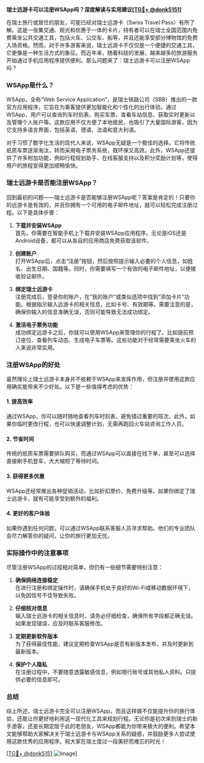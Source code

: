 **瑞士远游卡可以注册WSApp吗？深度解读与实用建议[[TG💪+ @donk5151](https://t.me/s/donk5151)]**

在瑞士旅行或居住的朋友，可能已经对瑞士远游卡（Swiss Travel Pass）有所了解。这是一张集交通、观光和优惠于一体的卡片，持有者可以在瑞士全国范围内免费乘坐公共交通工具，包括火车、公交车、船等，并且还能享受部分博物馆的免费入场资格。然而，对于许多游客来说，瑞士远游卡不仅仅是一个便捷的交通工具，它更像是一种生活方式的象征。而近年来，随着科技的发展，越来越多的旅游服务开始通过手机应用程序提供便利。那么问题来了：瑞士远游卡可以注册WSApp吗？

### WSApp是什么？

WSApp，全称“Web Service Application”，是瑞士铁路公司（SBB）推出的一款官方应用程序。它旨在为乘客提供更加智能化和个性化的出行体验。通过WSApp，用户可以查询列车时刻表、购买车票、查看车站信息、获取实时更新以及管理个人账户等。这款应用不仅方便了本地居民，也吸引了大量国际游客，因为它支持多语言界面，包括英语、德语、法语和意大利语。

对于习惯了数字化生活的现代人来说，WSApp无疑是一个极佳的选择。它将传统纸质车票逐渐淘汰，转而采用电子票务系统，既环保又高效。此外，WSApp还提供了许多附加功能，例如行程规划助手、在线客服支持以及积分奖励计划等，使得用户的旅程变得更加顺畅愉快。

### 瑞士远游卡是否能注册WSApp？

回到最初的问题——瑞士远游卡是否能够注册WSApp呢？答案是肯定的！只要你的远游卡是有效的，并且你拥有一个可用的电子邮件地址，就可以轻松完成注册过程。以下是具体步骤：

1. **下载并安装WSApp**  
   首先，你需要在智能手机上下载并安装WSApp应用程序。无论是iOS还是Android设备，都可以从各自的应用商店免费获取该软件。

2. **创建账户**  
   打开WSApp后，点击“注册”按钮，然后按照提示输入必要的个人信息，如姓名、出生日期、国籍等。同时，你需要填写一个有效的电子邮件地址，以便接收验证邮件。

3. **绑定瑞士远游卡**  
   注册完成后，登录你的账户，在“我的账户”或类似选项中找到“添加卡片”功能。根据指示输入远游卡的相关信息，比如卡号、有效期等。需要注意的是，确保你输入的信息准确无误，否则可能导致无法成功绑定。

4. **激活电子票务功能**  
   成功绑定远游卡之后，你就可以使用WSApp来管理你的行程了。比如提前预订座位、查看列车动态、生成电子车票等。这些功能对于经常需要乘坐火车的人来说非常实用。

### 注册WSApp的好处

虽然理论上瑞士远游卡本身并不依赖于WSApp来发挥作用，但注册并使用这款应用确实能带来不少好处。以下是一些值得考虑的优势：

#### 1. 提高效率  
通过WSApp，你可以随时随地查看列车时刻表，避免错过重要的班次。此外，如果你临时更改行程，也可以快速调整计划，无需再跑回火车站咨询工作人员。

#### 2. 节省时间  
传统的纸质车票需要排队购买，而通过WSApp可以直接在线下单，甚至可以选择直接刷手机登车，大大缩短了等待时间。

#### 3. 获得更多优惠  
WSApp还经常推出各种促销活动，比如折扣票价、免费升级等。如果你绑定了瑞士远游卡，就有可能享受到额外的福利。

#### 4. 更好的客户体验  
如果你遇到任何问题，可以通过WSApp联系客服人员寻求帮助。他们的专业团队会尽力解答你的疑问，让你的旅行更加无忧。

### 实际操作中的注意事项

尽管注册WSApp的过程相对简单，但仍有一些细节需要特别注意：

1. **确保网络连接稳定**  
   在进行注册和绑定操作时，请确保手机处于良好的Wi-Fi或移动数据环境下，以免因信号不佳导致失败。

2. **仔细核对信息**  
   输入瑞士远游卡的相关信息时，请务必仔细检查，确保所有字段都正确无误。如果发现错误，应及时联系客服修改。

3. **定期更新软件版本**  
   为了获得最佳性能，建议定期检查WSApp是否有新版本发布，并及时更新到最新版本。

4. **保护个人隐私**  
   在注册过程中，不要随意透露敏感信息，例如银行账号或其他私人资料。只提供必要的信息即可。

### 总结

综上所述，瑞士远游卡完全可以注册WSApp，而且这样做不仅能提升你的旅行体验，还能让你更好地利用这一现代化工具来规划行程。无论你是初次来到瑞士的新手游客，还是长期定居于此的老朋友，WSApp都能为你带来极大的便利。希望本文能够帮助大家解决关于瑞士远游卡与WSApp关系的疑惑，并鼓励更多人尝试使用这款优秀的应用程序。祝大家在瑞士度过一段美好而难忘的时光！

[[TG💪+ @donk5151](https://t.me/s/donk5151) ![Image](https://i.postimg.cc/rwNCRYN7/Snipaste-2025-04-30-17-27-05.png)]